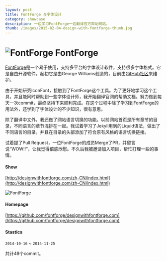 ```yaml
---
layout: post
title: FontForge 与字体设计
category: showcase
description: 一边学习FontForge一边翻译官方帮助网站。
thumb: /images/2015-02-04-design-with-fontforge-thumb.jpg
---
```


![FontForge](//dn-johnwong.qbox.me/images/2015-02-04-design-with-fontforge-logo.png) FontForge
===========

[FontForge](http://fontforge.github.io/)是一个易于使用，支持多平台的字体设计软件，支持很多字体格式。它是自由开源软件。起初它是由George Williams创造的，目前由[GitHub社区](https://github.com/orgs/fontforge/people)来维护。

由于开始研究IconFont，接触到了FontForge这个工具。为了更好地学习这个工具，并且能同时帮助到一些字体设计师，我开始翻译官网的帮助文档。努力做到每天一次commit，最终坚持下来顺利完成。在这个过程中除了学习到FontForge的用法外，还学到了字体设计的不少知识，很有意思。

除了翻译中文外，我还做了网站语言切换的功能。以前网站首页是所有章节的目录，不同语言的章节混排在一起。我试着学习了Jekyll用到的Liquid语法，做出了不同语言的目录。并且在目录的头部添加了符合原有风格的语言切换链接。

试着提了Pull Request，一位FontForge的成员Merge了PR，并留言说“WOW!!”，让我觉得倍感欣慰。不久后我被邀请加入项目，帮忙打理一些的事情。

#### Show

[http://designwithfontforge.com/zh-CN/index.html](http://designwithfontforge.com/zh-CN/index.html)

![FontForge](//dn-johnwong.qbox.me/images/2015-02-04-design-with-fontforge-screenshot.jpg)

#### Homepage

[https://github.com/fontforge/designwithfontforge.com](https://github.com/fontforge/designwithfontforge.com)

#### Stastics

`2014-10-16` ~ `2014-11-25`

共计48个commit。